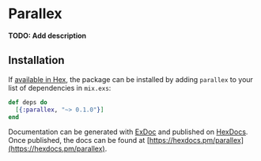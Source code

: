 # Parallex

**TODO: Add description**

## Installation

If [available in Hex](https://hex.pm/docs/publish), the package can be installed
by adding `parallex` to your list of dependencies in `mix.exs`:

```elixir
def deps do
  [{:parallex, "~> 0.1.0"}]
end
```

Documentation can be generated with [ExDoc](https://github.com/elixir-lang/ex_doc)
and published on [HexDocs](https://hexdocs.pm). Once published, the docs can
be found at [https://hexdocs.pm/parallex](https://hexdocs.pm/parallex).

